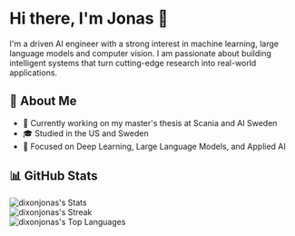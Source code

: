 # Hi there, I'm Jonas 👋

I'm a driven AI engineer with a strong interest in machine learning, large language models and computer vision. I am passionate about building intelligent systems that turn cutting-edge research into real-world applications.

## 🤖 About Me

- 🔬 Currently working on my master's thesis at Scania and AI Sweden
- 🎓 Studied in the US and Sweden
- 🧠 Focused on Deep Learning, Large Language Models, and Applied AI

## 📊 GitHub Stats

![dixonjonas's Stats](https://github-readme-stats.vercel.app/api?username=dixonjonas&theme=shadow_green&show_icons=true&hide_border=true&count_private=true)  
![dixonjonas's Streak](https://github-readme-streak-stats.herokuapp.com/?user=dixonjonas&theme=shadow_green&hide_border=true)  
![dixonjonas's Top Languages](https://github-readme-stats.vercel.app/api/top-langs/?username=dixonjonas&theme=shadow_green&show_icons=true&hide_border=true&layout=compact)

<!--
**dixonjonas/dixonjonas** is a ✨ _special_ ✨ repository because its `README.md` (this file) appears on your GitHub profile.

Here are some ideas to get you started:

- 🔭 I’m currently working on ...
- 🌱 I’m currently learning ...
- 👯 I’m looking to collaborate on ...
- 🤔 I’m looking for help with ...
- 💬 Ask me about ...
- 📫 How to reach me: ...
- 😄 Pronouns: ...
- ⚡ Fun fact: ...
-->
